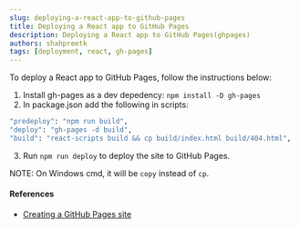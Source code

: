 ```yaml
---
slug: deploying-a-react-app-to-github-pages
title: Deploying a React app to GitHub Pages
description: Deploying a React app to GitHub Pages(ghpages)
authors: shahpreetk
tags: [deployment, react, gh-pages]
---
```


To deploy a React app to GitHub Pages, follow the instructions below:
<!-- truncate -->
1. Install gh-pages as a dev depedency: ```npm install -D gh-pages```
2. In package.json add the following in scripts:
```sh
"predeploy": "npm run build",
"deploy": "gh-pages -d build",
"build": "react-scripts build && cp build/index.html build/404.html",
```
3. Run ```npm run deploy``` to deploy the site to GitHub Pages.

NOTE: On Windows cmd, it will be ```copy``` instead of ```cp```.

#### References
- [Creating a GitHub Pages site](https://docs.github.com/en/pages/getting-started-with-github-pages/creating-a-github-pages-site)